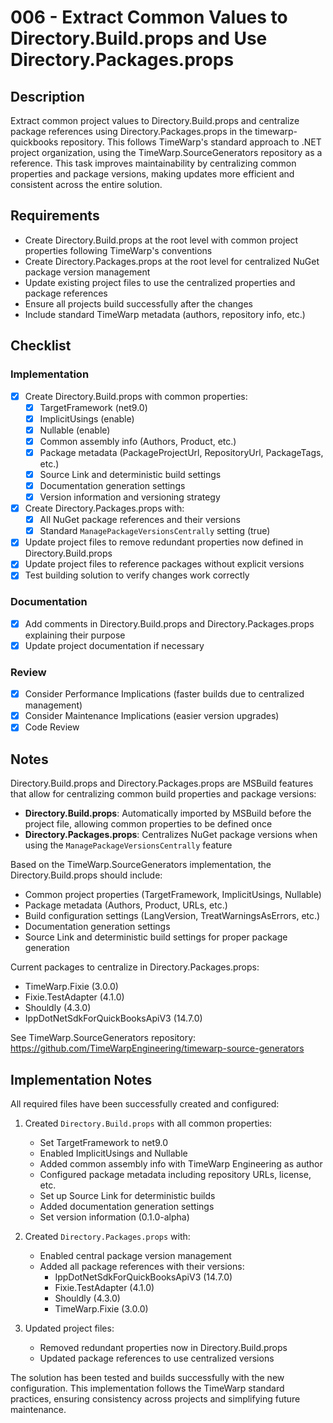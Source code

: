 # 006 - Extract Common Values to Directory.Build.props and Use Directory.Packages.props

## Description

Extract common project values to Directory.Build.props and centralize package references using Directory.Packages.props in the timewarp-quickbooks repository. This follows TimeWarp's standard approach to .NET project organization, using the TimeWarp.SourceGenerators repository as a reference. This task improves maintainability by centralizing common properties and package versions, making updates more efficient and consistent across the entire solution.

## Requirements

- Create Directory.Build.props at the root level with common project properties following TimeWarp's conventions
- Create Directory.Packages.props at the root level for centralized NuGet package version management
- Update existing project files to use the centralized properties and package references
- Ensure all projects build successfully after the changes
- Include standard TimeWarp metadata (authors, repository info, etc.)

## Checklist

### Implementation
- [x] Create Directory.Build.props with common properties:
  - [x] TargetFramework (net9.0)
  - [x] ImplicitUsings (enable)
  - [x] Nullable (enable)
  - [x] Common assembly info (Authors, Product, etc.)
  - [x] Package metadata (PackageProjectUrl, RepositoryUrl, PackageTags, etc.)
  - [x] Source Link and deterministic build settings
  - [x] Documentation generation settings
  - [x] Version information and versioning strategy
- [x] Create Directory.Packages.props with:
  - [x] All NuGet package references and their versions
  - [x] Standard `ManagePackageVersionsCentrally` setting (true)
- [x] Update project files to remove redundant properties now defined in Directory.Build.props
- [x] Update project files to reference packages without explicit versions
- [x] Test building solution to verify changes work correctly

### Documentation
- [x] Add comments in Directory.Build.props and Directory.Packages.props explaining their purpose
- [x] Update project documentation if necessary

### Review
- [x] Consider Performance Implications (faster builds due to centralized management)
- [x] Consider Maintenance Implications (easier version upgrades)
- [x] Code Review

## Notes

Directory.Build.props and Directory.Packages.props are MSBuild features that allow for centralizing common build properties and package versions:

- **Directory.Build.props**: Automatically imported by MSBuild before the project file, allowing common properties to be defined once
- **Directory.Packages.props**: Centralizes NuGet package versions when using the `ManagePackageVersionsCentrally` feature

Based on the TimeWarp.SourceGenerators implementation, the Directory.Build.props should include:
- Common project properties (TargetFramework, ImplicitUsings, Nullable)
- Package metadata (Authors, Product, URLs, etc.)
- Build configuration settings (LangVersion, TreatWarningsAsErrors, etc.)
- Documentation generation settings
- Source Link and deterministic build settings for proper package generation

Current packages to centralize in Directory.Packages.props:
- TimeWarp.Fixie (3.0.0)
- Fixie.TestAdapter (4.1.0)
- Shouldly (4.3.0)
- IppDotNetSdkForQuickBooksApiV3 (14.7.0)

See TimeWarp.SourceGenerators repository: https://github.com/TimeWarpEngineering/timewarp-source-generators

## Implementation Notes

All required files have been successfully created and configured:

1. Created `Directory.Build.props` with all common properties:
   - Set TargetFramework to net9.0
   - Enabled ImplicitUsings and Nullable
   - Added common assembly info with TimeWarp Engineering as author
   - Configured package metadata including repository URLs, license, etc.
   - Set up Source Link for deterministic builds
   - Added documentation generation settings
   - Set version information (0.1.0-alpha)

2. Created `Directory.Packages.props` with:
   - Enabled central package version management
   - Added all package references with their versions:
     - IppDotNetSdkForQuickBooksApiV3 (14.7.0)
     - Fixie.TestAdapter (4.1.0)
     - Shouldly (4.3.0)
     - TimeWarp.Fixie (3.0.0)

3. Updated project files:
   - Removed redundant properties now in Directory.Build.props
   - Updated package references to use centralized versions

The solution has been tested and builds successfully with the new configuration. This implementation follows the TimeWarp standard practices, ensuring consistency across projects and simplifying future maintenance.
